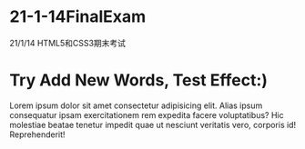 # 21-1-14FinalExam
21/1/14 HTML5和CSS3期末考试

# Try Add New Words, Test Effect:)

Lorem ipsum dolor sit amet consectetur adipisicing elit. Alias ipsum consequatur ipsam exercitationem rem expedita facere voluptatibus? Hic molestiae beatae tenetur impedit quae ut nesciunt veritatis vero, corporis id! Reprehenderit!
